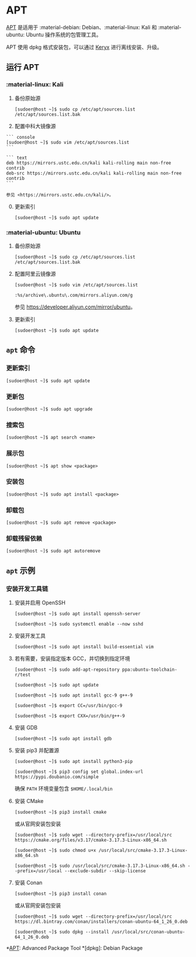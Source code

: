 # APT

[APT] 是适用于 :material-debian: Debian、:material-linux: Kali 和 :material-ubuntu: Ubuntu 操作系统的包管理工具。

APT 使用 dpkg 格式安装包，可以通过 [Keryx] 进行离线安装、升级。

## 运行 APT

### :material-linux: Kali

1.  备份原始源

    ``` console
    [sudoer@host ~]$ sudo cp /etc/apt/sources.list /etc/apt/sources.list.bak
    ```

0.   配置中科大镜像源

    ``` console
    [sudoer@host ~]$ sudo vim /etc/apt/sources.list
    ```

    ``` text
    deb https://mirrors.ustc.edu.cn/kali kali-rolling main non-free contrib
    deb-src https://mirrors.ustc.edu.cn/kali kali-rolling main non-free contrib
    ```

    参见 <https://mirrors.ustc.edu.cn/kali/>。

0.  更新索引

    ``` console
    [sudoer@host ~]$ sudo apt update
    ```

### :material-ubuntu: Ubuntu

1.  备份原始源

    ``` console
    [sudoer@host ~]$ sudo cp /etc/apt/sources.list /etc/apt/sources.list.bak
    ```

0.  配置阿里云镜像源

    ``` console
    [sudoer@host ~]$ sudo vim /etc/apt/sources.list
    ```

    ``` vim
    :%s/archive\.ubuntu\.com/mirrors.aliyun.com/g
    ```

    参见 <https://developer.aliyun.com/mirror/ubuntu>。

0.  更新索引

    ``` console
    [sudoer@host ~]$ sudo apt update
    ```

## `apt` 命令

### 更新索引

``` console
[sudoer@host ~]$ sudo apt update
```

### 更新包

``` console
[sudoer@host ~]$ sudo apt upgrade
```

### 搜索包

``` console
[sudoer@host ~]$ apt search <name>
```

### 展示包

``` console
[sudoer@host ~]$ apt show <package>
```

### 安装包

``` console
[sudoer@host ~]$ sudo apt install <package>
```

### 卸载包

``` console
[sudoer@host ~]$ sudo apt remove <package>
```

### 卸载残留依赖

``` console
[sudoer@host ~]$ sudo apt autoremove
```

## `apt` 示例

### 安装开发工具链

1.  安装并启用 OpenSSH

    ``` console
    [sudoer@host ~]$ sudo apt install openssh-server

    [sudoer@host ~]$ sudo systemctl enable --now sshd
    ```

0.  安装开发工具

    ``` console
    [sudoer@host ~]$ sudo apt install build-essential vim
    ```

0.  若有需要，安装指定版本 GCC，并切换到指定环境

    ``` console
    [sudoer@host ~]$ sudo add-apt-repository ppa:ubuntu-toolchain-r/test

    [sudoer@host ~]$ sudo apt update

    [sudoer@host ~]$ sudo apt install gcc-9 g++-9

    [sudoer@host ~]$ export CC=/usr/bin/gcc-9

    [sudoer@host ~]$ export CXX=/usr/bin/g++-9
    ```

0.  安装 GDB

    ``` console
    [sudoer@host ~]$ sudo apt install gdb
    ```

0.  安装 pip3 并配置源

    ``` console
    [sudoer@host ~]$ sudo apt install python3-pip

    [sudoer@host ~]$ pip3 config set global.index-url https://pypi.doubanio.com/simple
    ```

    确保 `PATH` 环境变量包含 `$HOME/.local/bin`

0.  安装 CMake

    ``` console
    [sudoer@host ~]$ pip3 install cmake
    ```

    或从官网安装包安装

    ``` console
    [sudoer@host ~]$ sudo wget --directory-prefix=/usr/local/src https://cmake.org/files/v3.17/cmake-3.17.3-Linux-x86_64.sh

    [sudoer@host ~]$ sudo chmod u+x /usr/local/src/cmake-3.17.3-Linux-x86_64.sh

    [sudoer@host ~]$ sudo /usr/local/src/cmake-3.17.3-Linux-x86_64.sh --prefix=/usr/local --exclude-subdir --skip-license
    ```

0.  安装 Conan

    ``` console
    [sudoer@host ~]$ pip3 install conan
    ```

    或从官网安装包安装

    ``` console
    [sudoer@host ~]$ sudo wget --directory-prefix=/usr/local/src https://dl.bintray.com/conan/installers/conan-ubuntu-64_1_26_0.deb

    [sudoer@host ~]$ sudo dpkg --install /usr/local/src/conan-ubuntu-64_1_26_0.deb
    ```

<!----------------------------------------------------------------------------->

[APT]:   https://wiki.debian.org/Apt
[Keryx]: https://launchpad.net/keryx

*[APT]:  Advanced Package Tool
*[dpkg]: Debian Package
